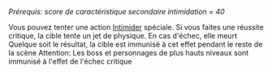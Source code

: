*Prérequis: score de caractéristique secondaire intimidation = 40*

Vous pouvez tenter une action [Intimider](../../../../../../1.Regles%20generales/1.Regles%20de%20jeu/1.Base/14.%20Action%20en%20vrac.md#Intimider) spéciale.
Si vous faites une réussite critique, la cible tente un jet de physique. En cas d'échec, elle meurt
Quelque soit le résultat, la cible est immunisé à cet effet pendant le reste de la scène
Attention: Les boss et personnages de plus hauts niveaux sont immunisé à l'effet de l'échec critique